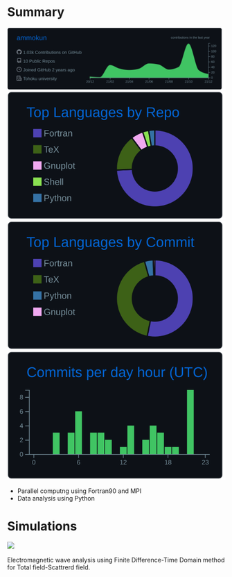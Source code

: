 # Summary


![](https://github.com/ammokun/profile_card/blob/master/profile-summary-card-output/github_dark/0-profile-details.svg)![](https://github.com/ammokun/profile_card/blob/master/profile-summary-card-output/github_dark/1-repos-per-language.svg)
![](https://github.com/ammokun/profile_card/blob/master/profile-summary-card-output/github_dark/2-most-commit-language.svg)
![](https://github.com/ammokun/profile_card/blob/master/profile-summary-card-output/github_dark/4-productive-time.svg)

- Parallel computng using Fortran90 and MPI
- Data analysis using Python

# Simulations

![](https://github.com/ammokun/scatter_fdtd/blob/master/animation.gif)

Electromagnetic wave analysis using Finite Difference-Time Domain method for Total field-Scattrerd field.
